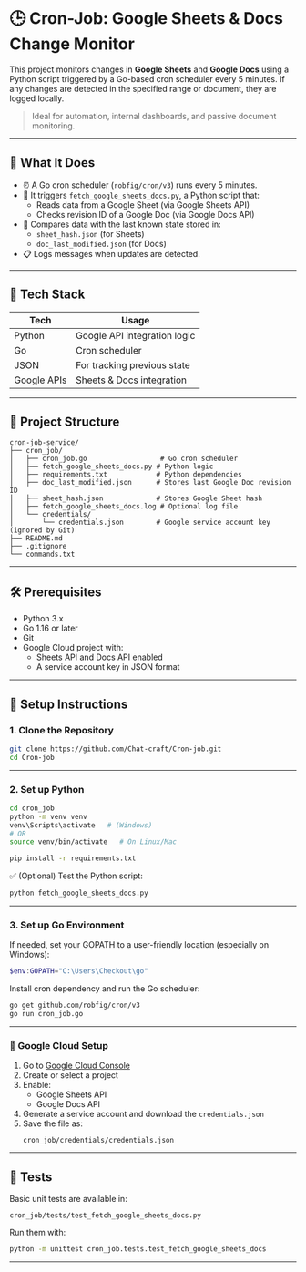 
# 🕒 Cron-Job: Google Sheets & Docs Change Monitor

This project monitors changes in **Google Sheets** and **Google Docs** using a Python script triggered by a Go-based cron scheduler every 5 minutes. If any changes are detected in the specified range or document, they are logged locally.

> Ideal for automation, internal dashboards, and passive document monitoring.

---

## 🔧 What It Does

- ⏰ A Go cron scheduler (`robfig/cron/v3`) runs every 5 minutes.
- 🐍 It triggers `fetch_google_sheets_docs.py`, a Python script that:
  - Reads data from a Google Sheet (via Google Sheets API)
  - Checks revision ID of a Google Doc (via Google Docs API)
- 🧠 Compares data with the last known state stored in:
  - `sheet_hash.json` (for Sheets)
  - `doc_last_modified.json` (for Docs)
- 📋 Logs messages when updates are detected.

---

## 🧰 Tech Stack

| Tech        | Usage                                  |
|-------------|----------------------------------------|
| Python      | Google API integration logic           |
| Go          | Cron scheduler                         |
| JSON        | For tracking previous state            |
| Google APIs | Sheets & Docs integration              |

---

## 📁 Project Structure

```
cron-job-service/
├── cron_job/
│   ├── cron_job.go                  # Go cron scheduler
│   ├── fetch_google_sheets_docs.py # Python logic
│   ├── requirements.txt            # Python dependencies
│   ├── doc_last_modified.json      # Stores last Google Doc revision ID
│   ├── sheet_hash.json             # Stores Google Sheet hash
│   ├── fetch_google_sheets_docs.log # Optional log file
│   └── credentials/
│       └── credentials.json        # Google service account key (ignored by Git)
├── README.md
├── .gitignore
└── commands.txt
```

---

## 🛠 Prerequisites

- Python 3.x
- Go 1.16 or later
- Git
- Google Cloud project with:
  - Sheets API and Docs API enabled
  - A service account key in JSON format

---

## 🚀 Setup Instructions

### 1. Clone the Repository

```bash
git clone https://github.com/Chat-craft/Cron-job.git
cd Cron-job
```

---

### 2. Set up Python

```bash
cd cron_job
python -m venv venv
venv\Scripts\activate   # (Windows)
# OR
source venv/bin/activate   # On Linux/Mac

pip install -r requirements.txt
```

✅ (Optional) Test the Python script:
```bash
python fetch_google_sheets_docs.py
```

---

### 3. Set up Go Environment

If needed, set your GOPATH to a user-friendly location (especially on Windows):

```powershell
$env:GOPATH="C:\Users\Checkout\go"
```

Install cron dependency and run the Go scheduler:

```bash
go get github.com/robfig/cron/v3
go run cron_job.go
```

---

### 🔐 Google Cloud Setup

1. Go to [Google Cloud Console](https://console.cloud.google.com/)
2. Create or select a project
3. Enable:
   - Google Sheets API
   - Google Docs API
4. Generate a service account and download the `credentials.json`
5. Save the file as:
   ```
   cron_job/credentials/credentials.json
   ```

---

## 🧪 Tests

Basic unit tests are available in:

```
cron_job/tests/test_fetch_google_sheets_docs.py
```

Run them with:

```bash
python -m unittest cron_job.tests.test_fetch_google_sheets_docs
```

---
